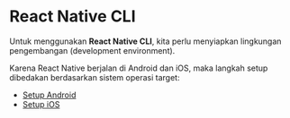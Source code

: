 # React Native CLI

Untuk menggunakan **React Native CLI**, kita perlu menyiapkan lingkungan pengembangan (development environment).

Karena React Native berjalan di Android dan iOS, maka langkah setup dibedakan berdasarkan sistem operasi target:

- [Setup Android](./react-native-cli-android.md)  
- [Setup iOS](./react-native-cli-ios.md)  
